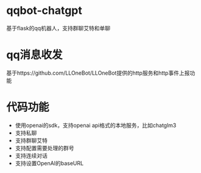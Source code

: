 # qqbot-chatgpt
基于flask的qq机器人，支持群聊艾特和单聊
# qq消息收发
基于https://github.com/LLOneBot/LLOneBot提供的http服务和http事件上报功能
# 代码功能
- 使用openai的sdk，支持openai api格式的本地服务，比如chatglm3
- 支持私聊
- 支持群聊艾特
- 支持配置需要处理的群号
- 支持连续对话
- 支持设置OpenAI的baseURL
